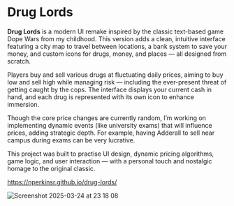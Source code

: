 # Drug Lords
**Drug Lords** is a modern UI remake inspired by the classic text-based game Dope Wars from my childhood. This version adds a clean, intuitive interface featuring a city map to travel between locations, a bank system to save your money, and custom icons for drugs, money, and places — all designed from scratch.

Players buy and sell various drugs at fluctuating daily prices, aiming to buy low and sell high while managing risk — including the ever-present threat of getting caught by the cops. The interface displays your current cash in hand, and each drug is represented with its own icon to enhance immersion.

Though the core price changes are currently random, I’m working on implementing dynamic events (like university exams) that will influence prices, adding strategic depth. For example, having Adderall to sell near campus during exams can be very lucrative.

This project was built to practise UI design, dynamic pricing algorithms, game logic, and user interaction — with a personal touch and nostalgic homage to the original classic.

https://nperkinsr.github.io/drug-lords/

![Screenshot 2025-03-24 at 23 18 08](https://github.com/user-attachments/assets/134f5b09-b5d5-45d3-9c40-e5c2f29d965e)

